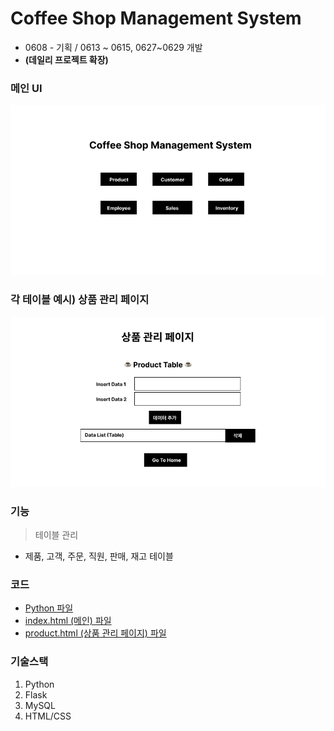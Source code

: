 # Coffee Shop Management System
- 0608 - 기획 / 0613 ~ 0615, 0627~0629 개발
- <b> (데일리 프로젝트 확장) </b>

### 메인 UI
![img](./img/Coffee_Shop_Main.png)
### 각 테이블 예시) 상품 관리 페이지
![img](./img/Coffee_Shop_Product.png)

### 기능
> 테이블 관리
- 제품, 고객, 주문, 직원, 판매, 재고 테이블

### 코드
- [Python 파일](https://github.com/sr0020/Coffee_Shop/blob/main/database.py)
- [index.html (메인) 파일](https://github.com/sr0020/Coffee_Shop/tree/main/templates/index.html)
- [product.html (상품 관리 페이지) 파일](https://github.com/sr0020/Coffee_Shop/tree/main/templates/product.html)

### 기술스택
1. Python
2. Flask
3. MySQL
4. HTML/CSS